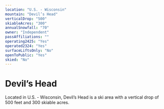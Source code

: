 ```yaml
---
location: "U.S. - Wisconsin"
mountain: "Devil’s Head"
verticalDrop: "500"
skiableAcres: "300"
annualSnowfall: "70"
owner: "Independent"
passAffiliations: ""
operating2425: "Yes"
operated2324: "Yes"
surfaceLiftsOnly: "No"
openToPublic: "Yes"
skied: "No"
---
```


# Devil’s Head

Located in U.S. - Wisconsin, Devil’s Head is a ski area with a vertical drop of 500 feet and 300 skiable acres.